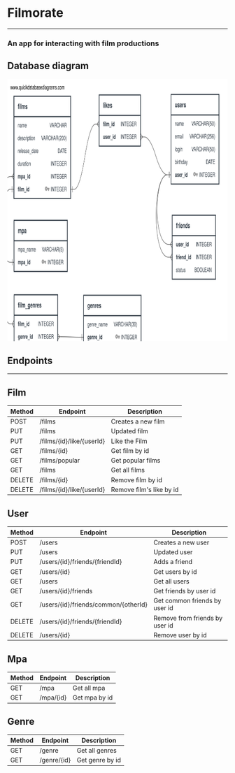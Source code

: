 # Filmorate

---

### An app for interacting with film productions

## Database diagram
<img alt="DB diagram" height="600" src="FilmorateDiagram.svg" width="900"/>

## Endpoints 

---

## Film

| Method | Endpoint                  | Description               |
|--------|---------------------------|---------------------------|
| POST   | /films                    | Creates a new film        |
| PUT    | /films                    | Updated film              |
| PUT    | /films/{id}/like/{userId} | Like the Film             |
| GET    | /films/{id}               | Get film by id            |
| GET    | /films/popular            | Get popular films         |
| GET    | /films                    | Get all films             |
| DELETE | /films/{id}               | Remove film by id         |
| DELETE | /films/{id}/like/{userId} | Remove film's like by id  |

## User 

| Method | Endpoint                             | Description                    |
|--------|--------------------------------------|--------------------------------|
| POST   | /users                               | Creates a new user             |
| PUT    | /users                               | Updated user                   |
| PUT    | /users/{id}/friends/{friendId}       | Adds a friend                  |
| GET    | /users/{id}                          | Get users by id                |
| GET    | /users                               | Get all users                  |
| GET    | /users/{id}/friends                  | Get friends by user id         |
| GET    | /users/{id}/friends/common/{otherId} | Get common friends by user id  |
| DELETE | /users/{id}/friends/{friendId}       | Remove from friends by user id |
| DELETE | /users/{id}                          | Remove user by id              |

## Mpa

| Method | Endpoint                             | Description     |
|--------|--------------------------------------|-----------------|
| GET    | /mpa                                 | Get all mpa     |
| GET    | /mpa/{id}                            | Get mpa by id   |

## Genre

| Method | Endpoint                       | Description     |
|--------|--------------------------------|-----------------|
| GET    | /genre                         | Get all genres  |
| GET    | /genre/{id}                    | Get genre by id |




